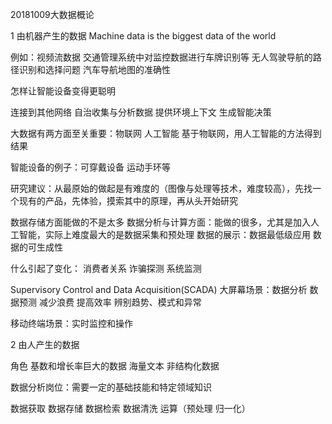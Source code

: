 20181009大数据概论

1 由机器产生的数据
Machine data is the biggest data of the world

例如：视频流数据 交通管理系统中对监控数据进行车牌识别等 无人驾驶导航的路径识别和选择问题 汽车导航地图的准确性

怎样让智能设备变得更聪明

连接到其他网络
自治收集与分析数据
提供环境上下文
生成智能决策

大数据有两方面至关重要：物联网 人工智能 基于物联网，用人工智能的方法得到结果

智能设备的例子：可穿戴设备 运动手环等

研究建议：从最原始的做起是有难度的（图像与处理等技术，难度较高），先找一个现有的产品，先体验，摸索其中的原理，再从头开始研究

数据存储方面能做的不是太多
数据分析与计算方面：能做的很多，尤其是加入人工智能，实际上难度最大的是数据采集和预处理
数据的展示：数据最低级应用
数据的可生成性

什么引起了变化：
消费者关系
诈骗探测
系统监测

Supervisory Control and Data Acquisition(SCADA)
大屏幕场景：数据分析 数据预测
减少浪费 提高效率 辨别趋势、模式和异常

移动终端场景：实时监控和操作

2 由人产生的数据

角色
基数和增长率巨大的数据
海量文本
非结构化数据

数据分析岗位：需要一定的基础技能和特定领域知识

数据获取
数据存储
数据检索
数据清洗
运算（预处理 归一化）
